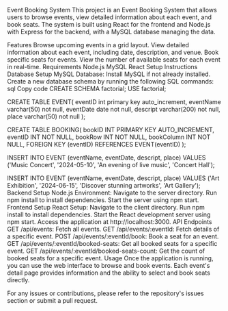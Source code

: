 Event Booking System
This project is an Event Booking System that allows users to browse events, view detailed information about each event, and book seats. The system is built using React for the frontend and Node.js with Express for the backend, with a MySQL database managing the data.

Features
Browse upcoming events in a grid layout.
View detailed information about each event, including date, description, and venue.
Book specific seats for events.
View the number of available seats for each event in real-time.
Requirements
Node.js
MySQL
React
Setup Instructions
Database Setup
MySQL Database:
Install MySQL if not already installed.
Create a new database schema by running the following SQL commands:
sql
Copy code
CREATE SCHEMA factorial;
USE factorial;

CREATE TABLE EVENT(
    eventID int primary key auto_increment,
    eventName varchar(50) not null,
    eventDate date not null,
    descript varchar(200) not null,
    place varchar(50) not null
);

CREATE TABLE BOOKING(
    bookID INT PRIMARY KEY AUTO_INCREMENT,
    eventID INT NOT NULL,
    bookRow INT NOT NULL,
    bookColumn INT NOT NULL,
    FOREIGN KEY (eventID) REFERENCES EVENT(eventID)
);

INSERT INTO EVENT (eventName, eventDate, descript, place) 
VALUES ('Music Concert', '2024-05-10', 'An evening of live music', 'Concert Hall');

INSERT INTO EVENT (eventName, eventDate, descript, place) 
VALUES ('Art Exhibition', '2024-06-15', 'Discover stunning artworks', 'Art Gallery');
Backend Setup
Node.js Environment:
Navigate to the server directory.
Run npm install to install dependencies.
Start the server using npm start.
Frontend Setup
React Setup:
Navigate to the client directory.
Run npm install to install dependencies.
Start the React development server using npm start.
Access the application at http://localhost:3000.
API Endpoints
GET /api/events: Fetch all events.
GET /api/events/:eventId: Fetch details of a specific event.
POST /api/events/:eventId/book: Book a seat for an event.
GET /api/events/:eventId/booked-seats: Get all booked seats for a specific event.
GET /api/events/:eventId/booked-seats-count: Get the count of booked seats for a specific event.
Usage
Once the application is running, you can use the web interface to browse and book events. Each event's detail page provides information and the ability to select and book seats directly.

For any issues or contributions, please refer to the repository's issues section or submit a pull request.